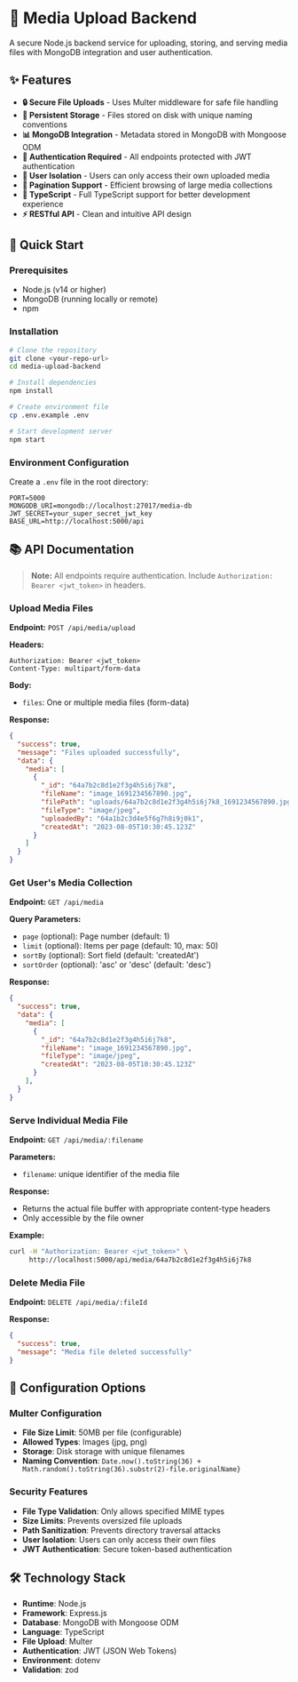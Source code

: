 # 📁 Media Upload Backend

A secure Node.js backend service for uploading, storing, and serving media files with MongoDB integration and user authentication.

## ✨ Features

- **🔒 Secure File Uploads** - Uses Multer middleware for safe file handling
- **💾 Persistent Storage** - Files stored on disk with unique naming conventions
- **📊 MongoDB Integration** - Metadata stored in MongoDB with Mongoose ODM
- **🔐 Authentication Required** - All endpoints protected with JWT authentication
- **👤 User Isolation** - Users can only access their own uploaded media
- **📄 Pagination Support** - Efficient browsing of large media collections
- **🎯 TypeScript** - Full TypeScript support for better development experience
- **⚡ RESTful API** - Clean and intuitive API design


## 🚀 Quick Start

### Prerequisites
- Node.js (v14 or higher)
- MongoDB (running locally or remote)
- npm 

### Installation

```bash
# Clone the repository
git clone <your-repo-url>
cd media-upload-backend

# Install dependencies
npm install

# Create environment file
cp .env.example .env

# Start development server
npm start
```

### Environment Configuration

Create a `.env` file in the root directory:

```env
PORT=5000
MONGODB_URI=mongodb://localhost:27017/media-db
JWT_SECRET=your_super_secret_jwt_key
BASE_URL=http://localhost:5000/api
```

## 📚 API Documentation

> **Note:** All endpoints require authentication. Include `Authorization: Bearer <jwt_token>` in headers.

### Upload Media Files

**Endpoint:** `POST /api/media/upload`

**Headers:**
```
Authorization: Bearer <jwt_token>
Content-Type: multipart/form-data
```

**Body:**
- `files`: One or multiple media files (form-data)

**Response:**
```json
{
  "success": true,
  "message": "Files uploaded successfully",
  "data": {
    "media": [
      {
        "_id": "64a7b2c8d1e2f3g4h5i6j7k8",
        "fileName": "image_1691234567890.jpg",
        "filePath": "uploads/64a7b2c8d1e2f3g4h5i6j7k8_1691234567890.jpg",
        "fileType": "image/jpeg",
        "uploadedBy": "64a1b2c3d4e5f6g7h8i9j0k1",
        "createdAt": "2023-08-05T10:30:45.123Z"
      }
    ]
  }
}
```

### Get User's Media Collection

**Endpoint:** `GET /api/media`

**Query Parameters:**
- `page` (optional): Page number (default: 1)
- `limit` (optional): Items per page (default: 10, max: 50)
- `sortBy` (optional): Sort field (default: 'createdAt')
- `sortOrder` (optional): 'asc' or 'desc' (default: 'desc')

**Response:**
```json
{
  "success": true,
  "data": {
    "media": [
      {
        "_id": "64a7b2c8d1e2f3g4h5i6j7k8",
        "fileName": "image_1691234567890.jpg",
        "fileType": "image/jpeg",
        "createdAt": "2023-08-05T10:30:45.123Z"
      }
    ],
  }
}
```

### Serve Individual Media File

**Endpoint:** `GET /api/media/:filename`

**Parameters:**
- `filename`: unique identifier of the media file

**Response:**
- Returns the actual file buffer with appropriate content-type headers
- Only accessible by the file owner

**Example:**
```bash
curl -H "Authorization: Bearer <jwt_token>" \
     http://localhost:5000/api/media/64a7b2c8d1e2f3g4h5i6j7k8
```

### Delete Media File

**Endpoint:** `DELETE /api/media/:fileId`

**Response:**
```json
{
  "success": true,
  "message": "Media file deleted successfully"
}
```

## 🔧 Configuration Options

### Multer Configuration
- **File Size Limit**: 50MB per file (configurable)
- **Allowed Types**: Images (jpg, png)
- **Storage**: Disk storage with unique filenames
- **Naming Convention**: `Date.now().toString(36) + Math.random().toString(36).substr(2)-file.originalName}`

### Security Features
- **File Type Validation**: Only allows specified MIME types
- **Size Limits**: Prevents oversized file uploads
- **Path Sanitization**: Prevents directory traversal attacks
- **User Isolation**: Users can only access their own files
- **JWT Authentication**: Secure token-based authentication


## 🛠️ Technology Stack

- **Runtime**: Node.js
- **Framework**: Express.js
- **Database**: MongoDB with Mongoose ODM
- **Language**: TypeScript
- **File Upload**: Multer
- **Authentication**: JWT (JSON Web Tokens)
- **Environment**: dotenv
- **Validation**: zod

